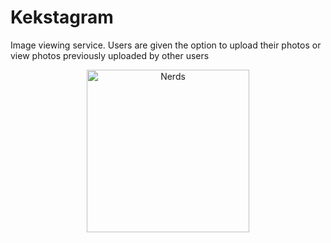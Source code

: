 # Kekstagram
Image viewing service. Users are given the option to upload their photos or view photos previously uploaded by other users
<div align="center" >
  <a href="https://niyaz-dev.github.io/Nerds-v.2/index.html">
    <img width="260" alt="Nerds" src="https://user-images.githubusercontent.com/60061013/95242672-2e107580-0818-11eb-9a09-b8a0c03dc31c.jpg">                                                              
  </a>
 </div>